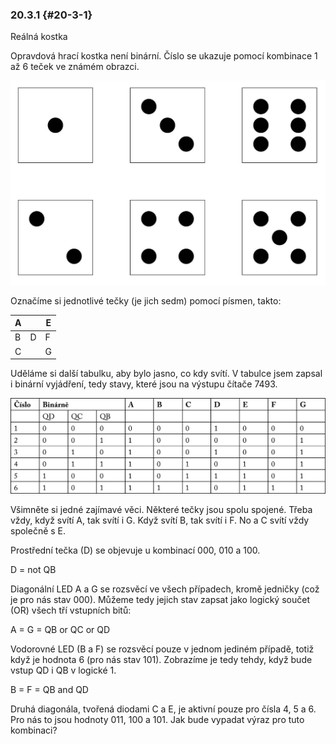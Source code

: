 ### 20.3.1 {#20-3-1}

Reálná kostka

Opravdová hrací kostka není binární. Číslo se ukazuje pomocí kombinace 1 až 6 teček ve známém obrazci.

![251-1.jpeg](../assets/251-1.jpeg)

Označíme si jednotlivé tečky (je jich sedm) pomocí písmen, takto:

| A |  | E |
| --- | --- | --- |
| B | D | F |
| C |  | G |

Uděláme si další tabulku, aby bylo jasno, co kdy svítí. V tabulce jsem zapsal i binární vyjádření, tedy stavy, které jsou na výstupu čítače 7493.

![tabulka-str-300.png](../assets/tabulka-str-300.png)

Všimněte si jedné zajímavé věci. Některé tečky jsou spolu spojené. Třeba vždy, když svítí A, tak svítí i G. Když svítí B, tak svítí i F. No a C svítí vždy společně s E.

Prostřední tečka (D) se objevuje u kombinací 000, 010 a 100.

D = not QB

Diagonální LED A a G se rozsvěcí ve všech případech, kromě jedničky (což je pro nás stav 000). Můžeme tedy jejich stav zapsat jako logický součet (OR) všech tří vstupních bitů:

A = G = QB or QC or QD

Vodorovné LED (B a F) se rozsvěcí pouze v jednom jediném případě, totiž když je hodnota 6 (pro nás stav 101). Zobrazíme je tedy tehdy, když bude vstup QD i QB v logické 1.

B = F = QB and QD

Druhá diagonála, tvořená diodami C a E, je aktivní pouze pro čísla 4, 5 a 6\. Pro nás to jsou hodnoty 011, 100 a 101\. Jak bude vypadat výraz pro tuto kombinaci?